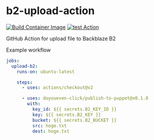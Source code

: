 # b2-upload-action
[![Build Container Image](https://github.com/sksat/b2-upload-action/actions/workflows/build-image.yml/badge.svg)](https://github.com/sksat/b2-upload-action/actions/workflows/build-image.yml)
[![test Action](https://github.com/sksat/b2-upload-action/actions/workflows/test-action.yml/badge.svg)](https://github.com/sksat/b2-upload-action/actions/workflows/test-action.yml)

GitHub Action for upload file to Backblaze B2

Example workflow
```yaml
jobs:
  upload-b2:
    runs-on: ubuntu-latest

    steps:
      - uses: actions/checkout@v2

      - uses: doyoueven-click/publish-to-puppet@v0.1.0
        with:
          key_id: ${{ secrets.B2_KEY_ID }}
          key: ${{ secrets.B2_KEY }}
          bucket: ${{ secrets.B2_BUCKET }}
          src: hoge.txt
          dest: hoge.txt
```
